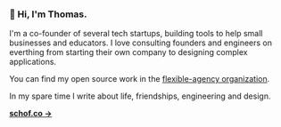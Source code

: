 ### 👋 Hi, I'm Thomas.

I'm a co-founder of several tech startups, building tools to help small businesses and educators. I love consulting founders and engineers on everthing from starting their own company to designing complex applications.

You can find my open source work in the [flexible-agency organization](https://github.com/flexible-agency).

In my spare time I write about life, friendships, engineering and design.

**[schof.co →](https://schof.co/)**
